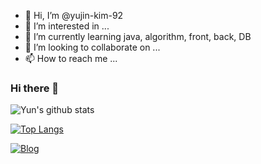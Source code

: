- 👋 Hi, I’m @yujin-kim-92
- 👀 I’m interested in ...
- 🌱 I’m currently learning java, algorithm, front, back, DB
- 💞️ I’m looking to collaborate on ...
- 📫 How to reach me ...

<!---
yujin-kim-92/yujin-kim-92 is a ✨ special ✨ repository because its `README.md` (this file) appears on your GitHub profile.
You can click the Preview link to take a look at your changes.
--->

### Hi there 👋

![Yun's github stats](https://github-readme-stats.vercel.app/api?username=yujin-kim-92&show_icons=true&theme=merko)


[![Top Langs](https://github-readme-stats.vercel.app/api/top-langs/?username=yujin-kim-92&layout=compact&exclude_repo=yujin-kim-92.github.io)](https://github.com/anuraghazra/github-readme-stats)

[![Blog](https://img.shields.io/badge/yujin-kim-92.github.io-green.svg)](https://yujin-kim-92.github.io/)
